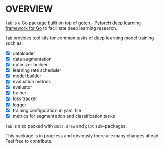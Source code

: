 # OVERVIEW

`lab` is a Go package built on top of [gotch - Pytorch deep learning framework for Go](https://github.com/sugarme/gotch) to facilitate deep learning research.

`lab` provides tool kits for common tasks of deep learning model training such as:
- [x] dataloader
- [x] data augmentation
- [x] optimizer builder
- [x] learning rate scheduler
- [x] model builder
- [x] evaluation metrics
- [x] evaluator
- [x] trainer
- [x] loss tracker
- [x] logger 
- [x] training configuration in yaml file
- [x] metrics for segmentation and classification tasks

`lab` is also packed with `data`, `draw` and `plot` sub-packages.

This package is in progress and obviously there are many changes ahead. Feel free to contribute. 

